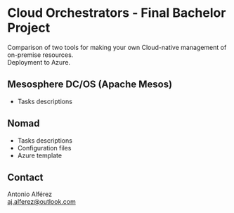 # Cloud Orchestrators - Final Bachelor Project
Comparison of two tools for making your own Cloud-native management of on-premise resources.   
Deployment to Azure.

## Mesosphere DC/OS (Apache Mesos)
* Tasks descriptions

## Nomad
* Tasks descriptions
* Configuration files
* Azure template

## Contact
Antonio Alférez  
aj.alferez@outlook.com